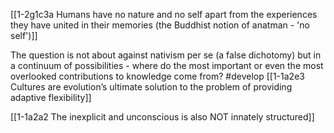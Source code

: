 [[1-2g1c3a Humans have no nature and no self apart from the experiences they have united in their memories (the Buddhist notion of anatman - 'no self')]]

The question is not about against nativism per se (a false dichotomy) but in a continuum of possibilities - where do the most important or even the most overlooked contributions to knowledge come from? #develop 
	[[1-1a2e3 Cultures are evolution’s ultimate solution to the problem of providing adaptive flexibility]]

[[1-1a2a2 The inexplicit and unconscious is also NOT innately structured]]
